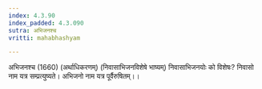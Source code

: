 ```yaml
---
index: 4.3.90
index_padded: 4.3.090
sutra: अभिजनश्च
vritti: mahabhashyam

---
```

 अभिजनश्च (1660) (अर्थाधिकरणम्) (निवासाभिजनविशेषे भाष्यम्) निवासाभिजनयोः को विशेषः? निवासो नाम यत्र सम्प्रत्युष्यते। अभिजनो नाम यत्र पूर्वैरुषितम्।। 